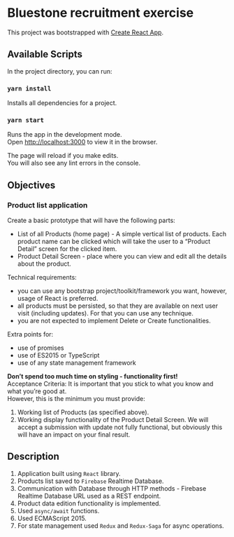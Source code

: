 # Bluestone recruitment exercise

This project was bootstrapped with [Create React App](https://github.com/facebook/create-react-app).

## Available Scripts

In the project directory, you can run:

### `yarn install`

Installs all dependencies for a project.

### `yarn start`

Runs the app in the development mode.<br />
Open [http://localhost:3000](http://localhost:3000) to view it in the browser.

The page will reload if you make edits.<br />
You will also see any lint errors in the console.

## Objectives

### Product list application
Create a basic prototype that will have the following parts:
 - List of all Products (home page) - A simple vertical list of products. Each product name can be clicked which will take the user to a “Product Detail” screen for the clicked item.
 - Product Detail Screen - place where you can view and edit all the details about the product.

Technical requirements:
 - you can use any bootstrap project/toolkit/framework you want, however, usage of React is preferred.
 - all products must be persisted, so that they are available on next user visit (including updates). For that you can use any technique.
 - you are not expected to implement Delete or Create functionalities.

Extra points for:
 - use of promises
 - use of ES2015 or TypeScript
 - use of any state management framework

**Don’t spend too much time on styling - functionality first!**  
Acceptance Criteria:
It is important that you stick to what you know and what you’re good at.  
However, this is the minimum you must provide:
1. Working list of Products (as specified above).
2. Working display functionality of the Product Detail Screen. We will accept a submission with update not fully functional, but obviously this will have an impact on your final result.

## Description

1. Application built using `React` library.
2. Products list saved to `Firebase` Realtime Database.
3. Communication with Database through HTTP methods - Firebase Realtime Database URL used as a REST endpoint.
4. Product data edition functionality is implemented.
5. Used `async/await` functions.
6. Used ECMAScript 2015.
7. For state management used `Redux` and `Redux-Saga` for async operations.
